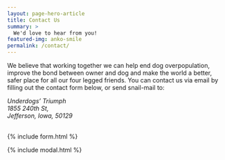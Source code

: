```yaml
---
layout: page-hero-article
title: Contact Us
summary: >
  We'd love to hear from you!
featured-img: anko-smile
permalink: /contact/
---
```


We believe that working together we can help end dog overpopulation, improve the bond between owner and dog and make the world a better, safer place for all our four legged friends. You can contact us via email by filling out the contact form below, or send snail-mail to:

<address>
Underdogs’ Triumph<br>
1855 240th St,<br>
Jefferson, Iowa, 50129<br><br>
</address>


{% include form.html %}

{% include modal.html %}

